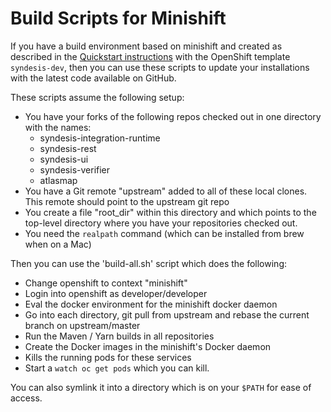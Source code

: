 # Build Scripts for Minishift

If you have a build environment based on minishift and created as described in the [Quickstart instructions](https://syndesis.io/quickstart/) with the OpenShift template `syndesis-dev`, then you can use these scripts to update your installations with the latest code available on GitHub.

These scripts assume the following setup:

* You have your forks of the following repos checked out in one directory with the names:
  - syndesis-integration-runtime
  - syndesis-rest
  - syndesis-ui
  - syndesis-verifier
  - atlasmap
* You have a Git remote "upstream" added to all of these local clones. This remote should point to the upstream git repo
* You create a file "root_dir" within this directory and which points to the top-level directory where you have your repositories checked out.
* You need the `realpath` command (which can be installed from brew when on a Mac)

Then you can use the 'build-all.sh' script which does the following:

* Change openshift to context "minishift"
* Login into openshift as developer/developer
* Eval the docker environment for the minishift docker daemon
* Go into each directory, git pull from upstream and rebase the current branch on upstream/master
* Run the Maven / Yarn builds in all repositories
* Create the Docker images in the minishift's Docker daemon
* Kills the running pods for these services
* Start a `watch oc get pods` which you can kill.

You can also symlink it into a directory which is on your `$PATH` for ease of access.
